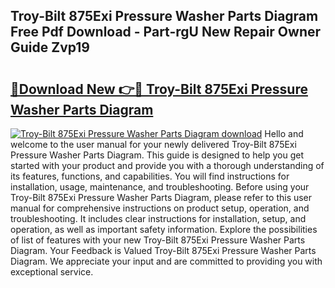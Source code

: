 ## Troy-Bilt 875Exi Pressure Washer Parts Diagram Free Pdf Download - Part-rgU New Repair Owner Guide Zvp19

# <h2><a href="http://dfncec.blite.top/?on=Troy-Bilt+875Exi+Pressure+Washer+Parts+Diagram">🔗Download New 👉🔴 Troy-Bilt 875Exi Pressure Washer Parts Diagram</a></h2>

[![Troy-Bilt 875Exi Pressure Washer Parts Diagram download](https://i.imgur.com/lujVjoI.png)](http://dfncec.blite.top/?on=Troy-Bilt+875Exi+Pressure+Washer+Parts+Diagram)
Hello and welcome to the user manual for your newly delivered Troy-Bilt 875Exi Pressure Washer Parts Diagram. This guide is designed to help you get started with your product and provide you with a thorough understanding of its features, functions, and capabilities. You will find instructions for installation, usage, maintenance, and troubleshooting. Before using your Troy-Bilt 875Exi Pressure Washer Parts Diagram, please refer to this user manual for comprehensive instructions on product setup, operation, and troubleshooting. It includes clear instructions for installation, setup, and operation, as well as important safety information. Explore the possibilities of list of features with your new Troy-Bilt 875Exi Pressure Washer Parts Diagram. Your Feedback is Valued Troy-Bilt 875Exi Pressure Washer Parts Diagram. We appreciate your input and are committed to providing you with exceptional service.
